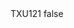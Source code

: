 <?xml version="1.0" encoding="UTF-8"?>
<CustomMetadata xmlns="http://soap.sforce.com/2006/04/metadata">
    <label>TXU121</label>
    <protected>false</protected>
</CustomMetadata>
